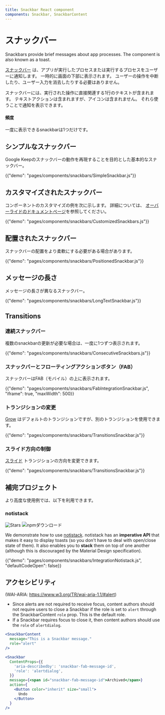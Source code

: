 ```yaml
---
title: Snackbar React component
components: Snackbar, SnackbarContent
---
```


# スナックバー

<p class="description">Snackbars provide brief messages about app processes. The component is also known as a toast.</p>

[スナックバー](https://material.io/design/components/snackbars.html) は、アプリが実行したプロセスまたは実行するプロセスをユーザーに通知します。 一時的に画面の下部に表示されます。 ユーザーの操作を中断したり、ユーザー入力を消去したりする必要はありません。

スナックバーには、実行された操作に直接関連する1行のテキストが含まれます。 テキストアクションは含まれますが、アイコンは含まれません。 それら使うことで通知を表示できます。

#### 頻度

一度に表示できるsnackbarは1つだけです。

## シンプルなスナックバー

Google Keepのスナックバーの動作を再現することを目的とした基本的なスナックバー。

{{"demo": "pages/components/snackbars/SimpleSnackbar.js"}}

## カスタマイズされたスナックバー

コンポーネントのカスタマイズの例を次に示します。 詳細については、 [オーバーライドのドキュメントページ](/customization/components/)を参照してください。

{{"demo": "pages/components/snackbars/CustomizedSnackbars.js"}}

## 配置されたスナックバー

スナックバーの配置をより柔軟にする必要がある場合があります。

{{"demo": "pages/components/snackbars/PositionedSnackbar.js"}}

## メッセージの長さ

メッセージの長さが異なるスナックバー。

{{"demo": "pages/components/snackbars/LongTextSnackbar.js"}}

## Transitions

### 連続スナックバー

複数のsnackbarの更新が必要な場合は、一度に1つずつ表示されます。

{{"demo": "pages/components/snackbars/ConsecutiveSnackbars.js"}}

### スナックバーとフローティングアクションボタン（FAB）

スナックバーはFAB（モバイル）の上に表示されます。

{{"demo": "pages/components/snackbars/FabIntegrationSnackbar.js", "iframe": true, "maxWidth": 500}}

### トランジションの変更

[Grow](/components/transitions/#grow) はデフォルトのトランジションですが、別のトランジションを使用できます。

{{"demo": "pages/components/snackbars/TransitionsSnackbar.js"}}

### スライド方向の制御

[スライド](/components/transitions/#slide) トランジションの方向を変更できます。

{{"demo": "pages/components/snackbars/TransitionsSnackbar.js"}}

## 補完プロジェクト

より高度な使用例では、以下を利用できます。

### notistack

![Stars](https://img.shields.io/github/stars/iamhosseindhv/notistack.svg?style=social&label=Stars) ![npmダウンロード](https://img.shields.io/npm/dm/notistack.svg)

We demonstrate how to use [notistack](https://github.com/iamhosseindhv/notistack). notistack has an **imperative API** that makes it easy to display toasts (so you don't have to deal with open/close state of them). It also enables you to **stack** them on top of one another (although this is discouraged by the Material Design specification).

{{"demo": "pages/components/snackbars/IntegrationNotistack.js", "defaultCodeOpen": false}}

## アクセシビリティ

(WAI-ARIA: https://www.w3.org/TR/wai-aria-1.1/#alert)

- Since alerts are not required to receive focus, content authors should not require users to close a Snackbar if the role is set to `alert` through the SnackbarContent `role` prop. This is the default role.
- If a Snackbar requires focus to close it, then content authors should use the `role` of `alertdialog`.

```jsx
<SnackbarContent
  message="This is a Snackbar message."
  role="alert"
/>
```

```jsx
<Snackbar
  ContentProps={{
    'aria-describedby': 'snackbar-fab-message-id',
    'role': 'alertdialog',
  }}
  message={<span id="snackbar-fab-message-id">Archived</span>}
  action={
    <Button color="inherit" size="small">
      Undo
    </Button>
  }
/>
```
